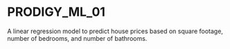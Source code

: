 # PRODIGY_ML_01
A linear regression model to predict house prices based on square footage, number of bedrooms, and number of bathrooms.
